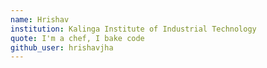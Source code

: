 ```yaml
---
name: Hrishav
institution: Kalinga Institute of Industrial Technology
quote: I'm a chef, I bake code
github_user: hrishavjha
---
```

